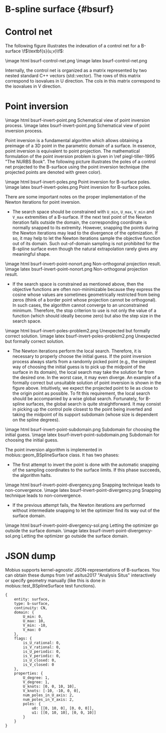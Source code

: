 B-spline surface {#bsurf}
=========================

# Control net

The following figure illustrates the indexation of a control
net for a B-surface \f$\textbf{s}(u,v)\f$:

\image html bsurf-control-net.png
\image latex bsurf-control-net.png

Internally, the control net is organized as a matrix represented by two nested
standard C++ vectors (std::vector). The rows of this matrix correspond to
isovalues in U direction. The cols in this matrix correspond to the isovalues
in V direction.

# Point inversion

\image html bsurf-invert-point.png Schematical view of point inversion process.
\image latex bsurf-invert-point.png Schematical view of point inversion process.

Point inversion is a fundamental algorithm which allows obtaining a preimage
of a 3D point in the parametric domain of a surface. In essence, point inversion
is equivalent to point projection. The mathematical formulation of the point
inversion problem is given in \ref piegl-tiller-1995 "The NURBS Book". The following
picture illustrates the poles of a control net projected to the B-surface using
the point inversion technique (the projected points are denoted with green color).

\image html bsurf-invert-poles.png Point inversion for B-surface poles.
\image latex bsurf-invert-poles.png Point inversion for B-surface poles.

There are some important notes on the proper implementation of the Newton iterations
for point inversion.

- The search space should be constrained with `U_min`, `U_max`, `V_min` and `V_max`
  extremities of a B-surface. If the next test point of the Newton iteration falls
  outside the domain, the corresponding coordinate is normally snapped to its extremity.
  However, snapping the points during the Newton iterations may lead to the
  divergence of the optimization. If so, it may help to let the
  Newton iterations sample the objective function out of its domain. Such out-of-domain
  sampling is not prohibited for the B-spline surface even though the natural
  extrapolation rarely gives any meaningful shape.

\image html bsurf-invert-point-nonort.png Non-orthogonal projection result.
\image latex bsurf-invert-point-nonort.png Non-orthogonal projection result.

- If the search space is constrained as mentioned above, then the objective
  functions are often non-minimizable because they express the cosine whose
  values are sometimes geometrically restricted from being zeros (think of a border point
  whose projection cannot be orthogonal). In such cases, the algorithm
  cannot converge to an unconstrained minimum. Therefore, the stop criterion to
  use is not only the value of a function (which should ideally become zero) but also the
  step size in the search space.

\image html bsurf-invert-poles-problem2.png Unexpected but formally correct solution.
\image latex bsurf-invert-poles-problem2.png Unexpected but formally correct solution.

- The Newton iterations perform the local search. Therefore, it is necessary
  to properly choose the initial guess. If the point inversion process always
  starts from a randomly picked point (e.g., the simplest way of choosing the
  initial guess is to pick up the midpoint of the surface in its domain), the
  local search may take the solution far from the desired one. In the worst case,
  it may even diverge. An example of a formally correct but unsuitable solution
  of point inversion is shown in the figure above. Intuitively, we expect the
  projected point to lie as close to the origin point as possible.
  To fit this requirement, the local search should be accompanied by a wise global search.
  Fortunately, for B-spline surfaces, the global search is quite straightforward. It
  may consist in picking up the control pole closest to the point being inverted
  and taking the midpoint of its support subdomain (whose size is dependent on
  the spline degrees).

\image html bsurf-invert-point-subdomain.png Subdomain for choosing the initial guess.
\image latex bsurf-invert-point-subdomain.png Subdomain for choosing the initial guess.

The point inversion algorithm is implemented in mobius::geom_BSplineSurface
class. It has two phases:

- The first attempt to invert the point is done with the automatic snapping of the
  sampling coordinates to the surface limits. If this phase succeeds, the algorithm halts.

\image html bsurf-invert-point-divergency.png Snapping technique leads to non-convergence.
\image latex bsurf-invert-point-divergency.png Snapping technique leads to non-convergence.

- If the previous attempt fails, the Newton iterations are performed without
  intermediate snapping to let the optimizer find its way out of the surface domain.

\image html bsurf-invert-point-divergency-sol.png Letting the optimizer go outside the surface domain.
\image latex bsurf-invert-point-divergency-sol.png Letting the optimizer go outside the surface domain.

# JSON dump

Mobius supports kernel-agnostic JSON-representations of B-surfaces. You can
obtain these dumps from \ref asitus2017 "Analysis Situs" interactively or
specify geometry manually (like this is done in mobius::test_BSplineSurface test
functions).

```
{
    entity: surface,
    type: b-surface,
    continuity: CN,
    domain: {
        U_min: 0,
        U_max: 10,
        V_min: -10,
        V_max: 0
    },
    flags: {
        is_U_rational: 0,
        is_V_rational: 0,
        is_U_periodic: 0,
        is_V_periodic: 0,
        is_U_closed: 0,
        is_V_closed: 0
    },
    properties: {
        U_degree: 1,
        V_degree: 1,
        U_knots: [0, 0, 10, 10],
        V_knots: [-10, -10, 0, 0],
        num_poles_in_U_axis: 2,
        num_poles_in_V_axis: 2,
        poles: {
            u0: [[0, 10, 0], [0, 0, 0]],
            u1: [[0, 10, 10], [0, 0, 10]]
        }
    }
}
```
